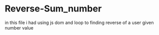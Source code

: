# Reverse-Sum_number
in this file i had using js dom and loop to finding reverse of a user given number value

